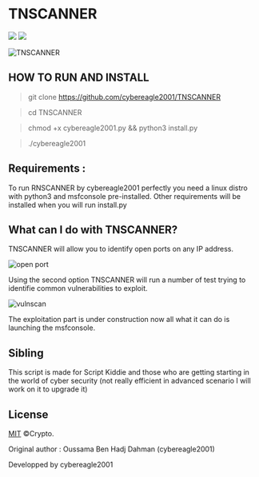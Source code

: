 # TNSCANNER
 <a target="_blank" href="Language" title="Language"><img src="https://img.shields.io/badge/language-python 3+-GREEN"></a>
 <a target="_blank" href="OS" title="OS"><img src="https://img.shields.io/static/v1?label=OS&message=linux&color=blue"></a>
 
 ![TNSCANNER](https://user-images.githubusercontent.com/63789665/144112581-effe2ed3-8006-4dc4-a16a-cc7a8cfb8752.png)

## HOW TO RUN AND INSTALL

> git clone https://github.com/cybereagle2001/TNSCANNER

> cd TNSCANNER

> chmod +x cybereagle2001.py && python3 install.py

> ./cybereagle2001

## Requirements :

To run RNSCANNER by cybereagle2001 perfectly you need a linux distro with python3 and msfconsole pre-installed. Other requirements will be installed when you will run install.py

## What can I do with TNSCANNER?

TNSCANNER will allow you to identify open ports on any IP address.

![open port](https://user-images.githubusercontent.com/63789665/144116255-25483045-021e-4b0d-87a9-1cdf2b563009.png)


Using the second option TNSCANNER will run a number of test trying to identifie common vulnerabilities to exploit.

  ![vulnscan](https://user-images.githubusercontent.com/63789665/144116552-9707bd25-8841-4d68-8eb7-bd7c01a11241.png)

The exploitation part is under construction now all what it can do is launching the msfconsole.

## Sibling 

This script is made for Script Kiddie and those who are getting starting in the world of cyber security (not really efficient in advanced scenario I will work on it to upgrade it)

## License
[MIT](https://choosealicense.com/licenses/mit/) ©Crypto.

Original author : Oussama Ben Hadj Dahman (cybereagle2001)

Developped by cybereagle2001
